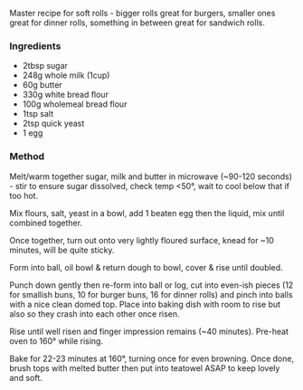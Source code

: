 Master recipe for soft rolls - bigger rolls great
for burgers, smaller ones great for dinner rolls, 
something in between great for sandwich rolls.

### Ingredients

* 2tbsp sugar
* 248g whole milk (1cup)
* 60g butter
* 330g white bread flour
* 100g wholemeal bread flour 
* 1tsp salt 
* 2tsp quick yeast
* 1 egg

### Method 

Melt/warm together sugar, milk and butter in 
microwave (~90-120 seconds) - stir to ensure 
sugar dissolved, check temp <50°, wait to 
cool below that if too hot.

Mix flours, salt, yeast in a bowl, add 1 beaten 
egg then the liquid, mix until combined together.

Once together, turn out onto very lightly floured
surface, knead for ~10 minutes, will be quite 
sticky. 

Form into ball, oil bowl & return dough to bowl, 
cover & rise until doubled. 

Punch down gently then re-form into ball or log, 
cut into even-ish pieces (12 for smallish buns, 
10 for burger buns, 16 for dinner rolls) and pinch
into balls with a nice clean domed top. Place into 
baking dish with room to rise but also so they 
crash into each other once risen. 

Rise until well risen and finger impression remains 
(~40 minutes). Pre-heat oven to 160° while rising.

Bake for 22-23 minutes at 160°, turning once for
even browning. Once done, brush tops with melted
butter then put into teatowel ASAP to keep lovely 
and soft.

